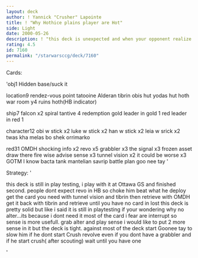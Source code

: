 ```yaml
---
layout: deck
author: ! Yannick "Crusher" Lapointe
title: ! "Why Hothice plains player are Hot"
side: Light
date: 2000-05-26
description: ! "this deck is unexpected and when your opponent realize what happening the game over"
rating: 4.5
id: 7160
permalink: "/starwarsccg/deck/7160"
---
```

Cards: 

'obj1
Hidden base/suck it

location9
rendez-vous point
tatooine
Alderan
tibrin
obis hut
yodas hut
hoth war room
y4 ruins
hoth(HB indicator)

ship7
falcon x2
spiral
tantive 4
redemption
gold leader in gold 1
red leader in red 1

character12
obi w stick x2
luke w stick x2
han w stick x2
leia w srick x2
twas kha
melas
bo shek
orrimarko

red31
OMDH
shocking info x2
revo x5
grabbler x3
the signal x3
frozen asset
draw there fire
wise advise
sense x3
tunnel vision x2
it could be worse x3
GOTM
I know
bacta tank
mantelian savrip
battle plan
goo nee tay '

Strategy: '

this deck is still in play testing, i play with it at Ottawa GS and finished second.
people dont expect revo in HB so choke him beat what he deploy get the card you need with tunnel vision and tibrin then retrieve with OMDH
get it back with tibrin and retrieve until you have no card in lost
this deck is pretty solid but like i said it is still in playtesting
if your wondering why no alter...its because i dont need it most of the card i fear are interrupt so sense is more usefull. grab alter and play sense
i would like to put 2 more sense in it but the deck is tight.
against most of the deck start Goonee tay to slow him if he dont start Crush revolve even if you dont have a grabbler and if he start crush( after scouting) wait until you have one


'
